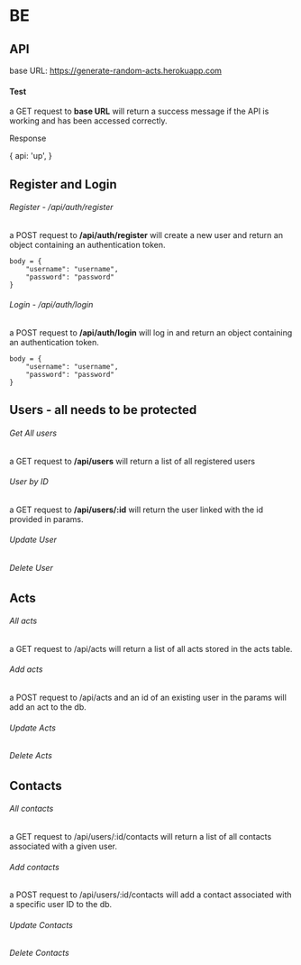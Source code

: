 # BE


API
---------------

base URL: https://generate-random-acts.herokuapp.com

#### Test
a GET request to **base URL** will return a success message if the API is working and has been accessed correctly.

Response

{
    api: 'up',
}

## Register and Login

###### Register - /api/auth/register
a POST request to **/api/auth/register** will create a new user and return an object containing an authentication token.
```
body = {
    "username": "username",
	"password": "password"
}
```

###### Login - /api/auth/login
a POST request to **/api/auth/login** will log in and return an object containing an authentication token.
```
body = {
    "username": "username",
	"password": "password"
}
```



## Users - all needs to be protected

###### Get All users
a GET request to **/api/users** will return a list of all registered users

###### User by ID
a GET request to **/api/users/:id** will return the user linked with the id provided in params.

###### Update User

###### Delete User





## Acts

###### All acts
a GET request to /api/acts will return a list of all acts stored in the acts table.

###### Add acts
a POST request to /api/acts and an id of an existing user in the params will add an act to the db.

###### Update Acts

###### Delete Acts



## Contacts

###### All contacts
a GET request to /api/users/:id/contacts will return a list of all contacts associated with a given user.

###### Add contacts
a POST request to /api/users/:id/contacts will add a contact associated with a specific user ID to the db.

###### Update Contacts

###### Delete Contacts